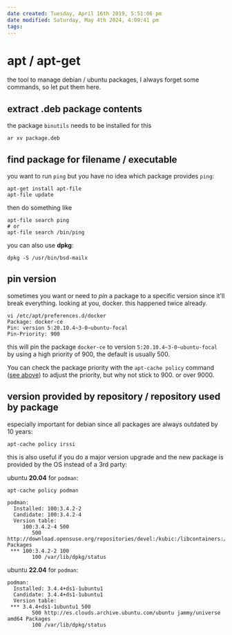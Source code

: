 ```yaml
---
date created: Tuesday, April 16th 2019, 5:51:06 pm
date modified: Saturday, May 4th 2024, 4:09:41 pm
tags: 
---
```


# apt / apt-get

the tool to manage debian / ubuntu packages, I always forget some commands, so let put them here.

## extract .deb package contents

the package `binutils` needs to be installed for this

```shell
ar xv package.deb
```

## find package for filename / executable

you want to run `ping` but you have no idea which package provides `ping`:

```
apt-get install apt-file
apt-file update
```

then do something like

```
apt-file search ping
# or
apt-file search /bin/ping
```

you can also use **dpkg**:

```shell
dpkg -S /usr/bin/bsd-mailx
```

## pin version

sometimes you want or need to *pin* a package to a specific version since it'll break everything. looking at you, docker. this happened twice already.

```
vi /etc/apt/preferences.d/docker
Package: docker-ce
Pin: version 5:20.10.4~3-0~ubuntu-focal
Pin-Priority: 900
```

this will pin the package `docker-ce` to version `5:20.10.4~3-0~ubuntu-focal` by using a high priority of 900, the default is usually 500.

You can check the package priority with the `apt-cache policy` command ([see above](#version%20provided%20by%20repository)) to adjust the priority, but why not stick to 900. or over 9000.

## version provided by repository / repository used by package

especially important for debian since all packages are always outdated by 10 years:

```
apt-cache policy irssi
```

this is also useful if you do a major version upgrade and the new package is provided by the OS instead of a 3rd party:

ubuntu **20.04** for `podman`:

```shell
apt-cache policy podman
```

```
podman:
  Installed: 100:3.4.2-2
  Candidate: 100:3.4.2-4
  Version table:
     100:3.4.2-4 500
        500 http://download.opensuse.org/repositories/devel:/kubic:/libcontainers:/stable/xUbuntu_20.04  Packages
 *** 100:3.4.2-2 100
        100 /var/lib/dpkg/status
```

ubuntu **22.04** for `podman`:

```
podman:
  Installed: 3.4.4+ds1-1ubuntu1
  Candidate: 3.4.4+ds1-1ubuntu1
  Version table:
 *** 3.4.4+ds1-1ubuntu1 500
        500 http://es.clouds.archive.ubuntu.com/ubuntu jammy/universe amd64 Packages
        100 /var/lib/dpkg/status
```
